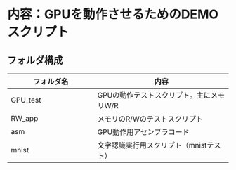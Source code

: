 # 内容：GPUを動作させるためのDEMOスクリプト

## フォルダ構成

| フォルダ名　　　　　　　| 内容                                  |
|------------|--------------------------------------|
| GPU_test   | GPUの動作テストスクリプト。主にメモリW/R   | 
| RW_app     | メモリのR/Wのテストスクリプト            | 
| asm        | GPU動作用アセンブラコード               |
| mnist      | 文字認識実行用スクリプト（mnistテスト）   | 

